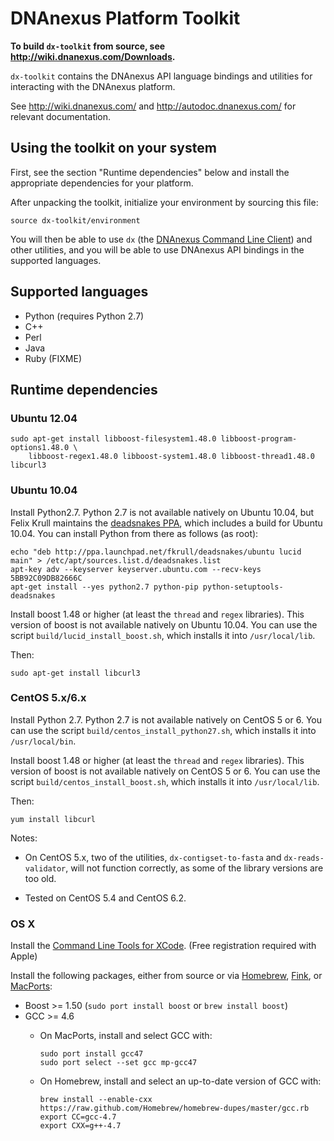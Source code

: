 DNAnexus Platform Toolkit
=========================

**To build ```dx-toolkit``` from source, see http://wiki.dnanexus.com/Downloads.**

```dx-toolkit``` contains the DNAnexus API language bindings and utilities for
interacting with the DNAnexus platform.

See http://wiki.dnanexus.com/ and http://autodoc.dnanexus.com/ for relevant
documentation.

Using the toolkit on your system
--------------------------------

First, see the section "Runtime dependencies" below and install the appropriate
dependencies for your platform.

After unpacking the toolkit, initialize your environment by sourcing this file:

```
source dx-toolkit/environment
```

You will then be able to use ```dx``` (the [DNAnexus Command Line
Client](http://wiki.dnanexus.com/Command-Line-Client/Quickstart)) and other
utilities, and you will be able to use DNAnexus API bindings in the supported
languages.

Supported languages
-------------------

* Python (requires Python 2.7)
* C++
* Perl
* Java
* Ruby (FIXME)

Runtime dependencies
--------------------

### Ubuntu 12.04

    sudo apt-get install libboost-filesystem1.48.0 libboost-program-options1.48.0 \
        libboost-regex1.48.0 libboost-system1.48.0 libboost-thread1.48.0 libcurl3

### Ubuntu 10.04

Install Python2.7. Python 2.7 is not available natively on Ubuntu 10.04, but
Felix Krull maintains the [deadsnakes
PPA](https://launchpad.net/~fkrull/+archive/deadsnakes), which includes a build
for Ubuntu 10.04. You can install Python from there as follows (as root):

    echo "deb http://ppa.launchpad.net/fkrull/deadsnakes/ubuntu lucid main" > /etc/apt/sources.list.d/deadsnakes.list
    apt-key adv --keyserver keyserver.ubuntu.com --recv-keys 5BB92C09DB82666C
    apt-get install --yes python2.7 python-pip python-setuptools-deadsnakes

Install boost 1.48 or higher (at least the ```thread``` and ```regex```
libraries). This version of boost is not available natively on Ubuntu 10.04.
You can use the script ```build/lucid_install_boost.sh```, which installs it
into ```/usr/local/lib```.

Then:

    sudo apt-get install libcurl3

### CentOS 5.x/6.x

Install Python 2.7. Python 2.7 is not available natively on CentOS 5 or 6. You
can use the script ```build/centos_install_python27.sh```, which installs it
into ```/usr/local/bin```.

Install boost 1.48 or higher (at least the ```thread``` and ```regex```
libraries). This version of boost is not available natively on CentOS 5 or 6.
You can use the script ```build/centos_install_boost.sh```, which installs it
into ```/usr/local/lib```.

Then:

    yum install libcurl

Notes:

- On CentOS 5.x, two of the utilities, ```dx-contigset-to-fasta``` and
  ```dx-reads-validator```, will not function correctly, as some of the library
  versions are too old.

- Tested on CentOS 5.4 and CentOS 6.2.

### OS X

Install the [Command Line Tools for XCode](https://developer.apple.com/downloads/). (Free registration required with Apple)

Install the following packages, either from source or via [Homebrew](http://mxcl.github.com/homebrew/), [Fink](http://www.finkproject.org/), or [MacPorts](http://www.macports.org/):

* Boost >= 1.50 (```sudo port install boost``` or ```brew install boost```)
* GCC >= 4.6
    * On MacPorts, install and select GCC with:

        ```
        sudo port install gcc47
        sudo port select --set gcc mp-gcc47
        ```

    * On Homebrew, install and select an up-to-date version of GCC with:

        ```
        brew install --enable-cxx https://raw.github.com/Homebrew/homebrew-dupes/master/gcc.rb
        export CC=gcc-4.7
        export CXX=g++-4.7
        ```
